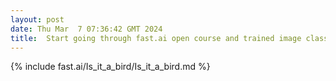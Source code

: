 ```yaml
---
layout: post
date: Thu Mar  7 07:36:42 GMT 2024
title:  Start going through fast.ai open course and trained image classifier.
---
```



<!-- Here is a detail work on [jupyter notebook]({{ site.url }}/fast.ai/Is_it_a_bird/) -->


{% include fast.ai/Is_it_a_bird/Is_it_a_bird.md %}
